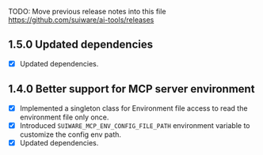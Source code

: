 TODO: Move previous release notes into this file https://github.com/suiware/ai-tools/releases

## 1.5.0 Updated dependencies

- [x] Updated dependencies.

## 1.4.0 Better support for MCP server environment

- [x] Implemented a singleton class for Environment file access to read the environment file only once.
- [x] Introduced `SUIWARE_MCP_ENV_CONFIG_FILE_PATH` environment variable to customize the config env path.
- [x] Updated dependencies.
